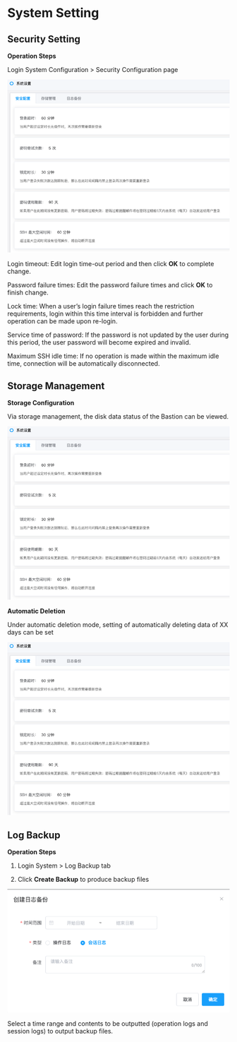 # System Setting

## Security Setting

**Operation Steps**

Login System Configuration > Security Configuration page

![](/image/Bastion/security.png) 

   Login timeout: Edit login time-out period and then click **OK** to complete change.
   
   Password failure times: Edit the password failure times and click **OK** to finish change.
   
   Lock time: When a user’s login failure times reach the restriction requirements, login within this time interval is forbidden and further operation can be made upon re-login.
   
   Service time of password: If the password is not updated by the user during this period, the user password will become expired and invalid.
   
   Maximum SSH idle time: If no operation is made within the maximum idle time, connection will be automatically disconnected.



## Storage Management

**Storage Configuration**

Via storage management, the disk data status of the Bastion can be viewed.

![](/image/Bastion/security.png) 


**Automatic Deletion**

Under automatic deletion mode, setting of automatically deleting data of XX days can be set

![](/image/Bastion/security.png) 

## Log Backup

**Operation Steps**

1. Login System > Log Backup tab

2. Click **Create Backup** to produce backup files

![](/image/Bastion/backup.png) 

   Select a time range and contents to be outputted (operation logs and session logs) to output backup files.
   



